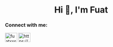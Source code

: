 <h1 align="center">Hi 👋, I'm Fuat</h1>
<h3 align="center"></h3>

<h3 align="left">Connect with me:</h3>
<p align="left">
<a href="https://instagram.com/fuatxxs" target="blank"><img align="center" src="https://raw.githubusercontent.com/rahuldkjain/github-profile-readme-generator/master/src/images/icons/Social/instagram.svg" alt="fuatxxs" height="30" width="40" /></a>
<a href="https://discord.gg/https://discord.com/channels/@me821872002465792051" target="blank"><img align="center" src="https://raw.githubusercontent.com/rahuldkjain/github-profile-readme-generator/master/src/images/icons/Social/discord.svg" alt="https://discord.com/users/821872002465792051" height="30" width="40" /></a>
</p>
